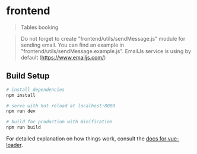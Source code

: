 # frontend

> Tables booking

> Do not forget to create "frontend/utils/sendMessage.js" module for sending email. 
> You can find an example in "frontend/utils/sendMessage.example.js". 
> EmailJs service is using by default (https://www.emailjs.com/)

## Build Setup

``` bash
# install dependencies
npm install

# serve with hot reload at localhost:8080
npm run dev

# build for production with minification
npm run build
```

For detailed explanation on how things work, consult the [docs for vue-loader](http://vuejs.github.io/vue-loader).
